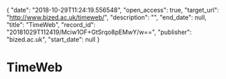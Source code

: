 {
  "date": "2018-10-29T11:24:19.556548", 
  "open_access": true, 
  "target_url": "http://www.bized.ac.uk/timeweb/", 
  "description": "", 
  "end_date": null, 
  "title": "TimeWeb", 
  "record_id": "20181029T112419/Mciw1OF+GtSrqo8pEMwY/w==", 
  "publisher": "bized.ac.uk", 
  "start_date": null
}

# TimeWeb

